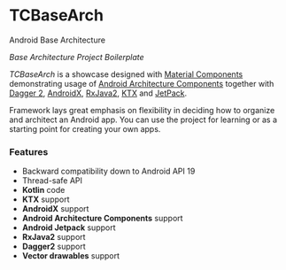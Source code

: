 # TCBaseArch
Android Base Architecture

*Base Architecture Project Boilerplate*

*TCBaseArch* is a showcase designed with [Material Components](https://material.io/develop/) demonstrating usage of [Android Architecture Components](https://developer.android.com/topic/libraries/architecture/) together with [Dagger 2](https://github.com/google/dagger), [AndroidX](https://developer.android.com/topic/libraries/support-library/androidx-rn), [RxJava2](https://github.com/ReactiveX/RxJava), [KTX](https://developer.android.com/kotlin/ktx) and [JetPack](https://developer.android.com/jetpack/).

Framework lays great emphasis on flexibility in deciding how to organize and architect an Android app. You can use the project for learning or as a starting point for creating your own apps.

### Features

* Backward compatibility down to Android API 19
* Thread-safe API
* __Kotlin__ code
* __KTX__ support
* __AndroidX__ support
* __Android Architecture Components__ support
* __Android Jetpack__ support
* __RxJava2__ support
* __Dagger2__ support
* __Vector drawables__ support
